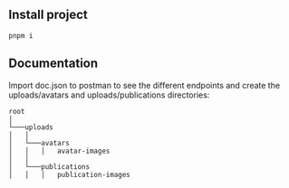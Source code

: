 ## Install project

```
pnpm i
```

## Documentation

Import doc.json to postman to see the different endpoints and create the uploads/avatars and uploads/publications directories:

```
root
│
└───uploads
│   │
│   └───avatars
│   │   │   avatar-images
│   │
│   └───publications
│   │   │   publication-images

```
